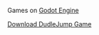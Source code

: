 Games on [Godot Engine](https://godotengine.org/download/archive/3.6-stable/)

[Download DudleJump Game](https://drive.google.com/file/d/102t3eHoDeCnAXuK0vzvM0XpfXlxLRwPb/view?usp=sharing)
